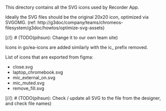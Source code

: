 This directory contains all the SVG icons used by Recorder App.

Ideally the SVG files should be the original 20x20 icon, optimized via SVGOMG.
(ref: http://g3doc/company/teams/chromeos-filesystem/g3doc/howtos/optimize-svg-assets)

[//]: # (TODO(pihsun): Change it to our own team site)

Icons in go/ea-icons are added similarly with the ic_ prefix removed.

List of icons that are exported from figma:
* close.svg
* laptop_chromebook.svg
* mic_external_on.svg
* mic_muted.svg
* remove_fill.svg

[//]: # (TODO(pihsun): Check / update all SVG to the file from the designer,
and check file names)
